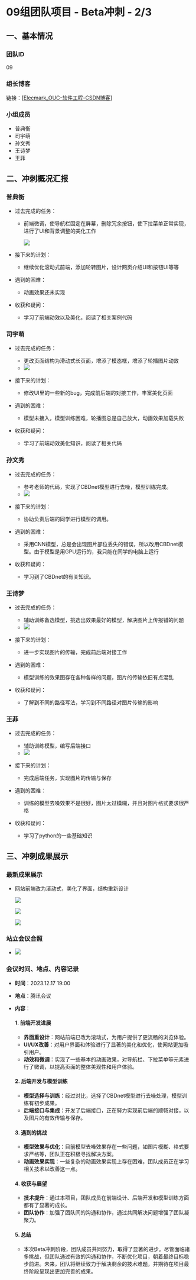 # 09组团队项目 - Beta冲刺 - 2/3

## 一、基本情况

### 团队ID

09

### 组长博客

链接：[[Elecmark_OUC-软件工程-CSDN博客](https://blog.csdn.net/LanLinHui?spm=1011.2415.3001.5343)]

### 小组成员

- 普典衡
- 司宇萌
- 孙文秀
- 王诗梦
- 王菲

## 二、冲刺概况汇报

### 普典衡

- 过去完成的任务：

  - 前端微调，使导航栏固定在屏幕，删除冗余按钮，使下拉菜单正常实现，进行了UI和背景调整的美化工作
  
    ![](photos/b2/1.png)
  
- 接下来的计划：

  - 继续优化滚动式前端，添加轮转图片，设计网页介绍UI和按钮UI等等
  
- 遇到的困难：

  - 动画效果还未实现
  
- 收获和疑问：

  - 学习了前端动效以及美化，阅读了相关案例代码

### 司宇萌

- 过去完成的任务：

  - 更改页面结构为滑动式长页面，增添了模态框，增添了轮播图片动效
  - ![](photos/b2/2.png)
- 接下来的计划：

  - 修改UI里的一些新的bug，完成前后端的对接工作，丰富美化页面
- 遇到的困难：

  - 模型未接入，模型训练困难，轮播图总是自己放大，动画效果加载失败
- 收获和疑问：

  - 学习了前端动效美化知识，阅读了相关代码

### 孙文秀

- 过去完成的任务：

  - 参考老师的代码，实现了CBDnet模型进行去噪，模型训练完成。
  - ![](photos/b2/3.png)
  
- 接下来的计划：

  - 协助负责后端的同学进行模型的调用。

- 遇到的困难：

  - 采用CNN模型，总是会出现图片部位丢失的错误，所以改用CBDnet模型。由于模型是用GPU运行的，我只能在同学的电脑上运行

- 收获和疑问：

  - 学习到了CBDnet的有关知识。

### 王诗梦

- 过去完成的任务：

  - 辅助训练备选模型，挑选出效果最好的模型，解决图片上传报错的问题
  - ![](photos/b2/4.png)
- 接下来的计划：

  - 进一步实现图片的传输，完成前后端对接工作
- 遇到的困难：

  - 模型训练的效果图存在各种各样的问题，图片的传输依旧有点混乱
- 收获和疑问：

  - 了解到不同的路径写法，学习到不同路径对图片传输的影响

### 王菲

- 过去完成的任务：

  - 辅助训练模型，编写后端接口
  - ![](photos/b2/5.png)
- 接下来的计划：

  - 完成后端任务，实现图片的传输与保存
- 遇到的困难：

  - 训练的模型去噪效果不是很好，图片太过模糊，并且对图片格式要求很严格
- 收获和疑问：

  - 学习了python的一些基础知识

## 三、冲刺成果展示

### 最新成果展示

- 网站前端改为滚动式，美化了界面，结构重新设计

  ![](photos/b2/6.png)
  
  ![](photos/b2/7.png)
  
  ![](photos/b2/8.png)

### 站立会议合照

- ![](photos/b2/10.png)

### 会议时间、地点、内容记录

- **时间**：2023.12.17 19:00

- **地点**：腾讯会议

- **内容**：

  #### 1. 前端开发进展

  - **界面重设计**：网站前端已改为滚动式，为用户提供了更流畅的浏览体验。
  - **UI/UX改善**：对用户界面和体验进行了显著的美化和优化，使网站更加吸引用户。
  - **动效和微调**：实现了一些基本的动画效果，对导航栏、下拉菜单等元素进行了微调，以提高页面的整体美观性和用户体验。
  
  #### 2. 后端开发与模型训练
  
  - **模型选择与训练**：经过对比，选择了CBDnet模型进行去噪处理，模型训练有初步成果。
  - **后端接口与集成**：开发了后端接口，正在努力实现前后端的顺畅对接，以及图片的有效传输与保存。
  
  #### 3. 遇到的挑战
  
  - **模型效果与优化**：目前模型去噪效果存在一些问题，如图片模糊、格式要求严格等，团队正在积极寻找解决方案。
  - **动画效果实现**：一些复杂的动画效果实现上存在困难，团队成员正在学习相关技术以改善这一点。
  
  #### 4. 收获与展望
  
  - **技术提升**：通过本项目，团队成员在前端设计、后端开发和模型训练方面都有了显著的成长。
  - **团队协作**：加强了团队间的沟通和协作，通过共同解决问题增强了团队凝聚力。
  
  #### 5. 总结
  
  - 本次Beta冲刺阶段，团队成员共同努力，取得了显著的进步。尽管面临诸多挑战，但团队通过有效的沟通和协作，不断优化项目，朝着最终目标稳步前进。未来，团队将继续致力于解决剩余的技术难题，并期待在项目最终阶段呈现出更加完善的成果。